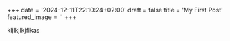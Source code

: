 +++
date = '2024-12-11T22:10:24+02:00'
draft = false
title = 'My First Post'
featured_image = ''
+++

kljlkjlkjflkas